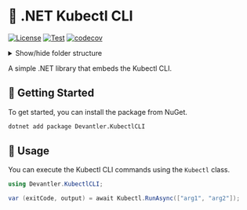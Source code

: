 # 🔧 .NET Kubectl CLI

[![License](https://img.shields.io/badge/License-Apache_2.0-blue.svg)](https://opensource.org/licenses/Apache-2.0)
[![Test](https://github.com/devantler/dotnet-kubectl-cli/actions/workflows/test.yaml/badge.svg)](https://github.com/devantler/dotnet-kubectl-cli/actions/workflows/test.yaml)
[![codecov](https://codecov.io/gh/devantler/dotnet-kubectl-cli/graph/badge.svg?token=RhQPb4fE7z)](https://codecov.io/gh/devantler/dotnet-kubectl-cli)

<details>
  <summary>Show/hide folder structure</summary>

<!-- readme-tree start -->
```
.
├── .github
│   ├── scripts
│   └── workflows
├── Devantler.KubectlCLI
│   └── runtimes
│       ├── linux-arm64
│       │   └── native
│       ├── linux-x64
│       │   └── native
│       ├── osx-arm64
│       │   └── native
│       ├── osx-x64
│       │   └── native
│       ├── win-arm64
│       │   └── native
│       └── win-x64
│           └── native
└── Devantler.KubectlCLI.Tests
    └── KubectlTests

20 directories
```
<!-- readme-tree end -->

</details>

A simple .NET library that embeds the Kubectl CLI.

## 🚀 Getting Started

To get started, you can install the package from NuGet.

```bash
dotnet add package Devantler.KubectlCLI
```

## 📝 Usage

You can execute the Kubectl CLI commands using the `Kubectl` class.

```csharp
using Devantler.KubectlCLI;

var (exitCode, output) = await Kubectl.RunAsync(["arg1", "arg2"]);
```
